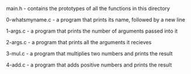 main.h - contains the prototypes of all the functions in this directory

0-whatsmyname.c - a program that prints its name, followed by a new line

1-args.c - a program that prints the number of arguments passed into it

2-args.c - a program that prints all the arguments it recieves

3-mul.c - a program that multiplies two numbers and prints the result

4-add.c - a program that adds positive numbers and prints the result

